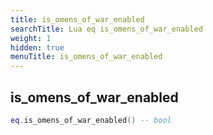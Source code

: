 ```yaml
---
title: is_omens_of_war_enabled
searchTitle: Lua eq is_omens_of_war_enabled
weight: 1
hidden: true
menuTitle: is_omens_of_war_enabled
---
```

## is_omens_of_war_enabled
```lua
eq.is_omens_of_war_enabled() -- bool
```